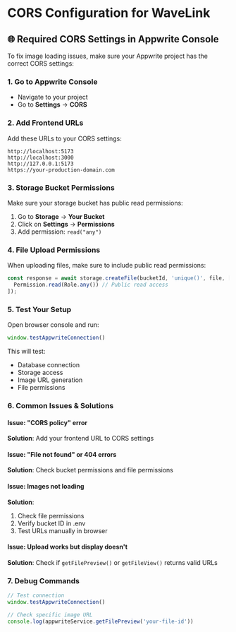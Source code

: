 # CORS Configuration for WaveLink

## 🌐 Required CORS Settings in Appwrite Console

To fix image loading issues, make sure your Appwrite project has the correct CORS settings:

### 1. Go to Appwrite Console
- Navigate to your project
- Go to **Settings** → **CORS**

### 2. Add Frontend URLs
Add these URLs to your CORS settings:

```
http://localhost:5173
http://localhost:3000
http://127.0.0.1:5173
https://your-production-domain.com
```

### 3. Storage Bucket Permissions
Make sure your storage bucket has public read permissions:

1. Go to **Storage** → **Your Bucket**
2. Click on **Settings** → **Permissions**
3. Add permission: `read("any")`

### 4. File Upload Permissions
When uploading files, make sure to include public read permissions:

```javascript
const response = await storage.createFile(bucketId, 'unique()', file, [
  Permission.read(Role.any()) // Public read access
]);
```

### 5. Test Your Setup
Open browser console and run:
```javascript
window.testAppwriteConnection()
```

This will test:
- Database connection
- Storage access
- Image URL generation
- File permissions

### 6. Common Issues & Solutions

#### Issue: "CORS policy" error
**Solution**: Add your frontend URL to CORS settings

#### Issue: "File not found" or 404 errors
**Solution**: Check bucket permissions and file permissions

#### Issue: Images not loading
**Solution**: 
1. Check file permissions
2. Verify bucket ID in .env
3. Test URLs manually in browser

#### Issue: Upload works but display doesn't
**Solution**: Check if `getFilePreview()` or `getFileView()` returns valid URLs

### 7. Debug Commands
```javascript
// Test connection
window.testAppwriteConnection()

// Check specific image URL
console.log(appwriteService.getFilePreview('your-file-id'))
```
